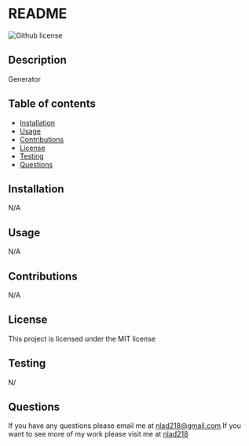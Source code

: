 # README
   ![Github license](https://img.shields.io/badge/license-MIT-blue.svg)

  ## Description
  Generator

  ## Table of contents 
  - [Installation](#installation)
  - [Usage](#usage)
  - [Contributions](#contributions)
  - [License](#license)
  - [Testing](#testing)
  - [Questions](#questions)

  ## Installation 
  N/A

  ## Usage
  N/A

  ## Contributions 
  N/A

  ## License
This project is licensed under the MIT license

  ## Testing 
  N/

  ## Questions 
  If you have any questions please email me at nlad218@gmail.com
  If you want to see more of my work please visit me at [nlad218](https://github.com/nlad218)


